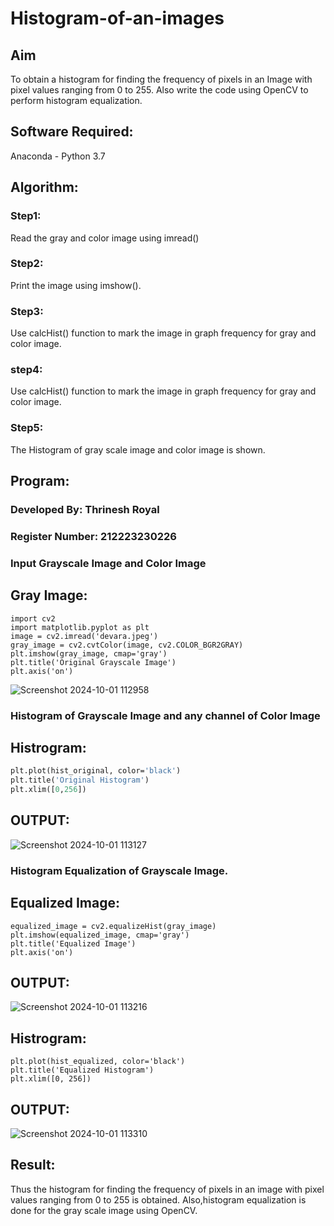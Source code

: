 # Histogram-of-an-images
## Aim
To obtain a histogram for finding the frequency of pixels in an Image with pixel values ranging from 0 to 255. Also write the code using OpenCV to perform histogram equalization.

## Software Required:
Anaconda - Python 3.7

## Algorithm:
### Step1:
Read the gray and color image using imread()

### Step2:
Print the image using imshow().

### Step3:
Use calcHist() function to mark the image in graph frequency for gray and color image.

### step4:
Use calcHist() function to mark the image in graph frequency for gray and color image.

### Step5:
The Histogram of gray scale image and color image is shown.


## Program:
### Developed By: Thrinesh Royal
### Register Number: 212223230226
### Input Grayscale Image and Color Image
## Gray Image:
```
import cv2
import matplotlib.pyplot as plt
image = cv2.imread('devara.jpeg')
gray_image = cv2.cvtColor(image, cv2.COLOR_BGR2GRAY)
plt.imshow(gray_image, cmap='gray')
plt.title('Original Grayscale Image')
plt.axis('on')
```
![Screenshot 2024-10-01 112958](https://github.com/user-attachments/assets/0304c371-5a5e-4550-bbd1-85a1c12226db)


### Histogram of Grayscale Image and any channel of Color Image
## Histrogram:
```p
plt.plot(hist_original, color='black')
plt.title('Original Histogram')
plt.xlim([0,256])
```
## OUTPUT:

![Screenshot 2024-10-01 113127](https://github.com/user-attachments/assets/9bfb60b1-a095-4e99-a36d-a2afea0e40b3)

### Histogram Equalization of Grayscale Image.

## Equalized Image:
```
equalized_image = cv2.equalizeHist(gray_image)
plt.imshow(equalized_image, cmap='gray')
plt.title('Equalized Image')
plt.axis('on')
```
## OUTPUT:
![Screenshot 2024-10-01 113216](https://github.com/user-attachments/assets/11d2cb84-aec0-4c1e-bb49-9cb50a393ced)


## Histrogram:
```
plt.plot(hist_equalized, color='black')
plt.title('Equalized Histogram')
plt.xlim([0, 256])
```
## OUTPUT:
![Screenshot 2024-10-01 113310](https://github.com/user-attachments/assets/a9477b36-d753-447b-a673-7d8af829c802)

## Result: 
Thus the histogram for finding the frequency of pixels in an image with pixel values ranging from 0 to 255 is obtained. Also,histogram equalization is done for the gray scale image using OpenCV.
